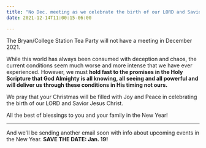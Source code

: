 ```yaml
---
title: "No Dec. meeting as we celebrate the birth of our LORD and Savior Jesus Christ!"
date: 2021-12-14T11:00:15-06:00

---
```


The Bryan/College Station Tea Party will not have a meeting in December 2021.  

While this world has always been consumed with deception and chaos, the current conditions seem much worse and more intense that we have ever experienced. However, we must **<span class="hilite">hold fast to the promises in the Holy Scripture that God Almighty is all knowing, all seeing and all powerful and will deliver us through these conditions in His timing not ours.</span>**   

We pray that your Christmas will be filled with Joy and Peace in celebrating the birth of our LORD and Savior Jesus Christ.  

All the best of blessings to you and your family in the New Year!  

---

And we'll be sending another email soon with info about upcoming events in the New Year. **SAVE THE DATE: Jan. 19!**  
